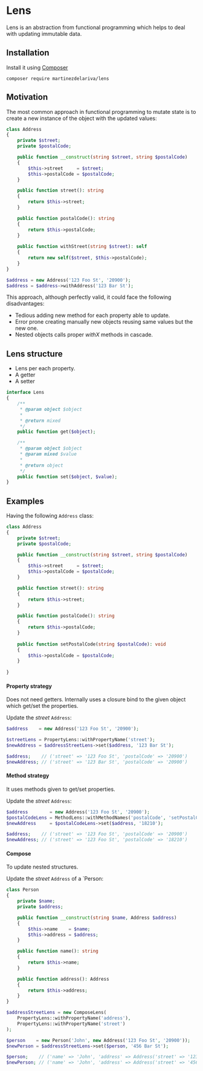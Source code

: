# Lens

Lens is an abstraction from functional programming which helps to deal with updating immutable data.

## Installation

Install it using [Composer](https://getcomposer.org/)


    composer require martinezdelariva/lens

## Motivation 
 
The most common approach in functional programming to mutate state is to create a new instance of the object with the updated values:
 
```php
class Address
{
    private $street;
    private $postalCode;

    public function __construct(string $street, string $postalCode)
    {
        $this->street     = $street;
        $this->postalCode = $postalCode;
    }

    public function street(): string
    {
        return $this->street;
    }

    public function postalCode(): string
    {
        return $this->postalCode;
    }
    
    public function withStreet(string $street): self
    {
        return new self($street, $this->postalCode);
    }
}

$address = new Address('123 Foo St', '20900');
$address = $address->withAddress('123 Bar St');
```

This approach, although perfectly valid, it could face the following disadvantages:

- Tedious adding new method for each property able to update.
- Error prone creating manually new objects reusing same values but the new one.
- Nested objects calls proper _withX_ methods in cascade.

## Lens structure

- Lens per each property.
- A getter 
- A setter

```php
interface Lens
{
    /**
     * @param object $object
     *
     * @return mixed
     */
    public function get($object);

    /**
     * @param object $object
     * @param mixed $value
     *
     * @return object
     */
    public function set($object, $value);
}

```
    
## Examples

Having the following `Address` class:

```php
class Address
{
    private $street;
    private $postalCode;

    public function __construct(string $street, string $postalCode)
    {
        $this->street     = $street;
        $this->postalCode = $postalCode;
    }

    public function street(): string
    {
        return $this->street;
    }

    public function postalCode(): string
    {
        return $this->postalCode;
    }
    
    public function setPostalCode(string $postalCode): void
    {
        $this->postalCode = $postalCode;
    }
    
}
```

#### Property strategy

Does not need getters. Internally uses a closure bind to the given object which get/set the properties.

Update the _street_ `Address`:

```php
$address    = new Address('123 Foo St', '20900');

$streetLens = PropertyLens::withPropertyName('street');
$newAddress = $addressStreetLens->set($address, '123 Bar St');

$address;    // ('street' => '123 Foo St', 'postalCode' => '20900')
$newAddress; // ('street' => '123 Bar St', 'postalCode' => '20900')
```

#### Method strategy

It uses methods given to get/set properties. 

Update the _street_ `Address`:

```php
$address        = new Address('123 Foo St', '20900');
$postalCodeLens = MethodLens::withMethodNames('postalCode', 'setPostalCode');
$newAddress     = $postalCodeLens->set($address, '18210');

$address;    // ('street' => '123 Foo St', 'postalCode' => '20900')
$newAddress; // ('street' => '123 Foo St', 'postalCode' => '18210')
```

#### Compose

To update nested structures.

Update the _street_ `Address` of a `Person:

```php
class Person
{
    private $name;
    private $address;

    public function __construct(string $name, Address $address)
    {
        $this->name    = $name;
        $this->address = $address;
    }

    public function name(): string
    {
        return $this->name;
    }

    public function address(): Address
    {
        return $this->address;
    }
}

$addressStreetLens = new ComposeLens(
    PropertyLens::withPropertyName('address'),
    PropertyLens::withPropertyName('street')
);

$person    = new Person('John', new Address('123 Foo St', '20900'));
$newPerson = $addressStreetLens->set($person, '456 Bar St');

$person;    // ('name' => 'John', 'address' => Address('street' => '123 Foo St', 'postalCode' => '20900')
$newPerson; // ('name' => 'John', 'address' => Address('street' => '456 Bar St', 'postalCode' => '20900')
```

